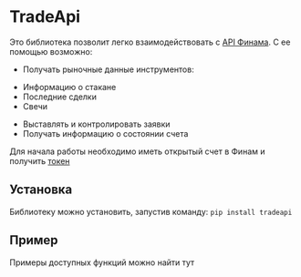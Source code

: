 # TradeApi
Это библиотека позволит легко взаимодействовать с [API Финама](https://tradeapi.finam.ru/docs/about/). 
С ее помощью возможно: 
*   Получать рыночные данные инструментов:
+ Информацию о стакане 
+ Последние сделки 
+ Свечи
*   Выставлять и контролировать заявки
*   Получать информацию о состоянии счета

Для начала работы необходимо иметь открытый счет в Финам и получить [токен](https://tradeapi.finam.ru/docs/tokens/)
## Установка 

Библиотеку можно установить, запустив команду: 
 `pip install tradeapi`

## Пример 

Примеры доступных функций можно найти тут 


